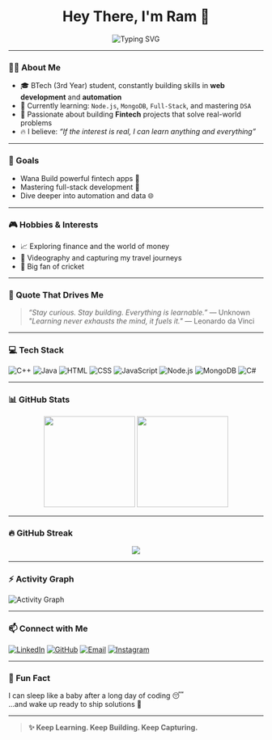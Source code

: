 <!-- Typing Effect Header -->
<h1 align="center">Hey There, I'm Ram 👋</h1>
<p align="center"> 
  <img src="https://readme-typing-svg.demolab.com?font=Fira+Code&size=28&pause=1000&color=00F2FF&center=true&vCenter=true&width=800&lines=Hey!+I'm+Ram+Arora+%F0%9F%91%8B;Full+Stack+Learner+%7C+Web+Dev;Fintech+Enthusiast+%7C+Explorer;Videographer+%7C+Traveler+%7C+DSA+Lover" alt="Typing SVG" />
</p>



---

### 👨‍💻 About Me

- 🎓 BTech (3rd Year) student, constantly building skills in **web development** and **automation**
- 🧠 Currently learning: `Node.js`, `MongoDB`, `Full-Stack`, and mastering `DSA`
- 🏦 Passionate about building **Fintech** projects that solve real-world problems
- 🔥 I believe: *“If the interest is real, I can learn anything and everything”*

---

### 🎯 Goals

- Wana Build powerful fintech apps 💸
- Mastering full-stack development 🔧
- Dive deeper into automation and data 🌐

---

### 🎮 Hobbies & Interests

- 📈 Exploring finance and the world of money
- 📸 Videography and capturing my travel journeys
- 🏏 Big fan of cricket

---

### 💬 Quote That Drives Me

> *“Stay curious. Stay building. Everything is learnable.”* — Unknown  
> *"Learning never exhausts the mind, it fuels it."* — Leonardo da Vinci

---

### 💻 Tech Stack

![C++](https://img.shields.io/badge/C++-00599C?style=for-the-badge&logo=cplusplus&logoColor=white)
![Java](https://img.shields.io/badge/Java-ED8B00?style=for-the-badge&logo=java&logoColor=white)
![HTML](https://img.shields.io/badge/HTML5-E34F26?style=for-the-badge&logo=html5&logoColor=white)
![CSS](https://img.shields.io/badge/CSS3-1572B6?style=for-the-badge&logo=css3&logoColor=white)
![JavaScript](https://img.shields.io/badge/JavaScript-F7DF1E?style=for-the-badge&logo=javascript&logoColor=black)
![Node.js](https://img.shields.io/badge/Node.js-339933?style=for-the-badge&logo=nodedotjs&logoColor=white)
![MongoDB](https://img.shields.io/badge/MongoDB-4EA94B?style=for-the-badge&logo=mongodb&logoColor=white)
![C#](https://img.shields.io/badge/C%23-239120?style=for-the-badge&logo=c-sharp&logoColor=white)

---

### 📊 GitHub Stats

<p align="center">
  <img src="https://github-readme-stats.vercel.app/api?username=ramarora00&show_icons=true&theme=tokyonight" height="180em" />
  <img src="https://github-readme-stats.vercel.app/api/top-langs/?username=ramarora00&layout=compact&theme=tokyonight" height="180em" />
</p>

---

### 🔥 GitHub Streak

<p align="center">
  <img src="https://streak-stats.demolab.com?user=ramarora00&theme=tokyonight" />
</p>

---

### ⚡ Activity Graph

![Activity Graph](https://github-readme-activity-graph.vercel.app/graph?username=ramarora00&theme=tokyonight)

---

### 📫 Connect with Me

[![LinkedIn](https://img.shields.io/badge/-LinkedIn-0077B5?style=for-the-badge&logo=linkedin&logoColor=white)](https://www.linkedin.com/in/ram-a-94814a297/)
[![GitHub](https://img.shields.io/badge/-GitHub-181717?style=for-the-badge&logo=github&logoColor=white)](https://github.com/ramarora00)
[![Email](https://img.shields.io/badge/-Email-EA4335?style=for-the-badge&logo=gmail&logoColor=white)](mailto:ramarora0075@gmail.com)
[![Instagram](https://img.shields.io/badge/-Instagram-E4405F?style=for-the-badge&logo=instagram&logoColor=white)](https://www.instagram.com/_ram.01__/)

---

### 🧭 Fun Fact

I can sleep like a baby after a long day of coding 😴  
…and wake up ready to ship solutions 🚀

---

> **✨ Keep Learning. Keep Building. Keep Capturing.**
